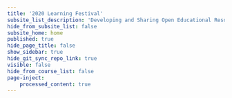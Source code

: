 ```yaml
---
title: '2020 Learning Festival'
subsite_list_description: 'Developing and Sharing Open Educational Resources with Grav'
hide_from_subsite_list: false
subsite_home: home
published: true
hide_page_title: false
show_sidebar: true
hide_git_sync_repo_link: true
visible: false
hide_from_course_list: false
page-inject:
    processed_content: true
---
```



